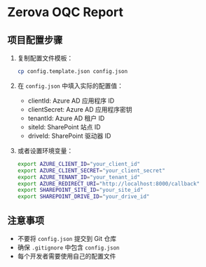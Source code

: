 # Zerova OQC Report

## 项目配置步骤

1. 复制配置文件模板：
   ```bash
   cp config.template.json config.json
   ```

2. 在 `config.json` 中填入实际的配置值：
   - clientId: Azure AD 应用程序 ID
   - clientSecret: Azure AD 应用程序密钥
   - tenantId: Azure AD 租户 ID
   - siteId: SharePoint 站点 ID
   - driveId: SharePoint 驱动器 ID

3. 或者设置环境变量：
   ```bash
   export AZURE_CLIENT_ID="your_client_id"
   export AZURE_CLIENT_SECRET="your_client_secret"
   export AZURE_TENANT_ID="your_tenant_id"
   export AZURE_REDIRECT_URI="http://localhost:8000/callback"
   export SHAREPOINT_SITE_ID="your_site_id"
   export SHAREPOINT_DRIVE_ID="your_drive_id"
   ```

## 注意事项
- 不要将 `config.json` 提交到 Git 仓库
- 确保 `.gitignore` 中包含 `config.json`
- 每个开发者需要使用自己的配置文件

